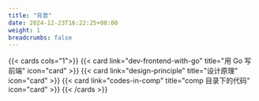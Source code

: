 ```yaml
---
title: "背景"
date: 2024-12-23T16:22:25+08:00
weight: 1
breadcrumbs: false
---
```


{{< cards cols="1">}}
{{< card link="dev-frontend-with-go" title="用 Go 写前端"  icon="card" >}}
{{< card link="design-principle" title="设计原理" icon="card" >}}
{{< card link="codes-in-comp" title="comp 目录下的代码" icon="card" >}}
{{< /cards >}}
